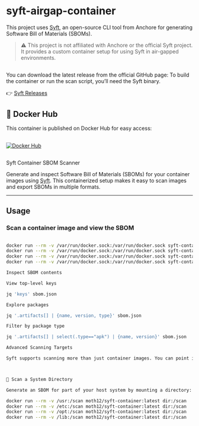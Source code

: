 # syft-airgap-container
This project uses [Syft](https://github.com/anchore/syft), an open-source CLI tool from Anchore for generating Software Bill of Materials (SBOMs).
> ⚠️ This project is not affiliated with Anchore or the official Syft project. It provides a custom container setup for using Syft in air-gapped environments.
>

## 
You can download the latest release from the official GitHub page:
To build the container or run the scan script, you’ll need the Syft binary.

👉 [Syft Releases](https://github.com/anchore/syft/releases)

##

## 🐳 Docker Hub

This container is published on Docker Hub for easy access:
##
[![Docker Hub](https://img.shields.io/badge/Docker%20Hub-moth12%2Fsyft--container-blue?logo=docker)](https://hub.docker.com/r/moth12/syft-container)

##
Syft Container SBOM Scanner

Generate and inspect Software Bill of Materials (SBOMs) for your container images using [Syft](https://github.com/anchore/syft). This containerized setup makes it easy to scan images and export SBOMs in multiple formats.

---

## Usage

### Scan a container image and view the SBOM

```bash

docker run --rm -v /var/run/docker.sock:/var/run/docker.sock syft-container alpine:latest Export SBOMs in different formats
docker run --rm -v /var/run/docker.sock:/var/run/docker.sock syft-container alpine:latest -o json > sbom.json
docker run --rm -v /var/run/docker.sock:/var/run/docker.sock syft-container alpine:latest -o cyclonedx-json > sbom-cyclonedx.json
docker run --rm -v /var/run/docker.sock:/var/run/docker.sock syft-container alpine:latest -o spdx-json > sbom-spdx.json

Inspect SBOM contents

View top-level keys

jq 'keys' sbom.json

Explore packages

jq '.artifacts[] | {name, version, type}' sbom.json

Filter by package type

jq '.artifacts[] | select(.type=="apk") | {name, version}' sbom.json

Advanced Scanning Targets

Syft supports scanning more than just container images. You can point it at directories, archives, Git repos, and even running containers.



📁 Scan a System Directory

Generate an SBOM for part of your host system by mounting a directory:

docker run --rm -v /usr:/scan moth12/syft-container:latest dir:/scan
docker run --rm -v /etc:/scan moth12/syft-container:latest dir:/scan
docker run --rm -v /opt:/scan moth12/syft-container:latest dir:/scan
docker run --rm -v /lib:/scan moth12/syft-container:latest dir:/scan


